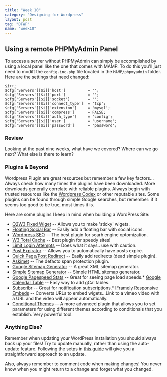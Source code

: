```yaml
---
title: "Week 10"
category: "Designing for Wordpress"
layout: post
tag: "DFWP"
name: "week10"
---
```

## Using a remote PHPMyAdmin Panel

To access a server without PHPMyAdmin can simply be accomplished by using a local panel like the one that comes with MAMP. To do this you'll just need to modift the `config.inc.php` file located in the `MAMP/phpmyadmin` folder. Here are the settings that need changed: 

	$i++;
	$cfg['Servers'][$i]['host']          = '';
	$cfg['Servers'][$i]['port']          = '';
	$cfg['Servers'][$i]['socket']        = '';
	$cfg['Servers'][$i]['connect_type']  = 'tcp';
	$cfg['Servers'][$i]['extension']     = 'mysql';
	$cfg['Servers'][$i]['compress']      = FALSE;
	$cfg['Servers'][$i]['auth_type']     = 'config';
	$cfg['Servers'][$i]['user']          = 'username';
	$cfg['Servers'][$i]['password']      = 'password';

### Review

Looking at the past nine weeks, what have we covered? Where can we go next? What else is there to learn?

### Plugins & Beyond

Wordpress Plugin are great resources but remember a few key factors... Always check how many times the plugins have been downloaded. More downloads generally correlate with reliable plugins. Always begin with trusted resources like the [Wordpress Codex](http://wordpress.org/plugins/) or other reputable sites. Some plugins can be found through simple Google searches, but remember: if it seems too good to be true, most times it is. 

Here are some plugins I keep in mind when building a WordPress Site:

*   [Q2W3 Fixed Wiget](http://wordpress.org/plugins/q2w3-fixed-widget/) -- Allows you to make 'sticky' wigets.
*   [Floating Social Bar](http://wordpress.org/plugins/floating-social-bar/) -- Easily add a floating bar with social icons.
*   [Wordpress SEO](http://wordpress.org/plugins/wordpress-seo/) -- The best plugin for searh engine optomization.
*   [W3 Total Cache](http://wordpress.org/plugins/w3-total-cache/) -- Best plugin for speedy sites!
*   [Limit Login Attempts](http://wordpress.org/plugins/limit-login-attempts/) -- Does what it says.. use with caution.
*   [Post Expirator](http://wordpress.org/plugins/post-expirator/) -- Allows you to automatically have posts expire.
*   [Quick Page/Post Redirect](http://wordpress.org/plugins/quick-pagepost-redirect-plugin/) -- Easily add redirects (dead simple plugin).
*   [Askimet](http://wordpress.org/plugins/akismet/) -- The defacto span protection plugin.
*   [Google Sitemap Generator](http://wordpress.org/plugins/google-sitemap-generator/) -- A great XML sitemap generator.
*   [Simple Sitemap Generator](http://wordpress.org/plugins/simple-hierarchical-sitemap/) -- Simple HTML sitemap generator.
*   [Google Pagespeed Stats](http://wordpress.org/plugins/google-pagespeed-insights/) -- Great for seeing page load speeds.*   [Google Calendar Table](http://wordpress.org/plugins/gcal-table/) -- Easy way to add gCal tables.
*   [Subscribr](http://wordpress.org/plugins/subscribr/) -- Great for notification subscriptions.*   [IFramely Responsive Embeds](http://wordpress.org/plugins/iframely/) -- Converts URLs to embed wigets...Link to a vimeo video with a URL and the video will appear automatically.
*   [Conditional Themes](http://wordpress.org/plugins/wp-conditional-themes/) -- A more advanced plugin that allows you to set parameters for using different themes according to conditionals that you establish. Very powerful tool.

### Anything Else?

Remember when updating your WordPress installation you should always back up your files! Try to update manually, rather than using the auto-update feature. Following the setps in [this guide](http://codex.wordpress.org/Updating_WordPress) will give you a straightforward approach to an update. 

Also, always remember to comment code when making changes! You never know when you might return to a change and forget what you changed. 

    